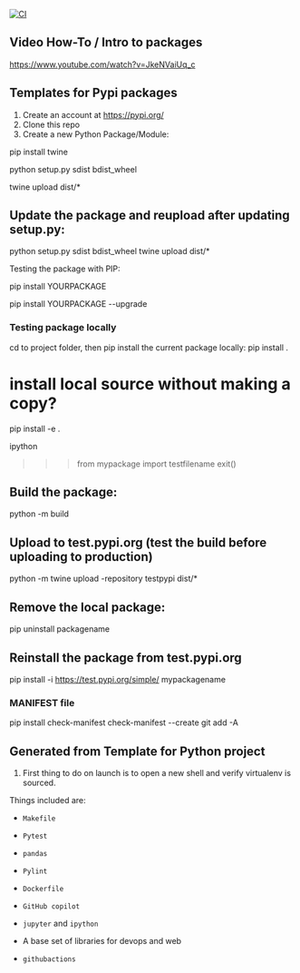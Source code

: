 [![CI](https://github.com/jmandrake/pypi-package-template/actions/workflows/cicd.yml/badge.svg?branch=main)](https://github.com/jmandrake/pypi-package-template/actions/workflows/cicd.yml)

## Video How-To / Intro to packages
https://www.youtube.com/watch?v=JkeNVaiUq_c

## Templates for Pypi packages
1) Create an account at https://pypi.org/
2) Clone this repo
3) Create a new Python Package/Module:

pip install twine

python setup.py sdist bdist_wheel

twine upload dist/*

## Update the package and reupload after updating setup.py:
python setup.py sdist bdist_wheel
twine upload dist/*


Testing the package with PIP:

pip install YOURPACKAGE

pip install YOURPACKAGE --upgrade


### Testing package locally
cd to project folder, then pip install the current package locally:
pip install .

# install local source without making a copy?
pip install -e .

ipython 
>>> from mypackage import testfilename
>>> exit()

## Build the package:
python -m build

## Upload to test.pypi.org (test the build before uploading to production)
python -m twine upload -repository testpypi dist/*
## Remove the local package:
pip uninstall packagename
## Reinstall the package from test.pypi.org
pip install -i https://test.pypi.org/simple/ mypackagename



### MANIFEST file
pip install check-manifest
check-manifest --create
git add -A



## Generated from Template for Python project

1. First thing to do on launch is to open a new shell and verify virtualenv is sourced.

Things included are:

* `Makefile`

* `Pytest`

* `pandas`

* `Pylint`

* `Dockerfile`

* `GitHub copilot`

* `jupyter` and `ipython` 

* A base set of libraries for devops and web

* `githubactions` 

